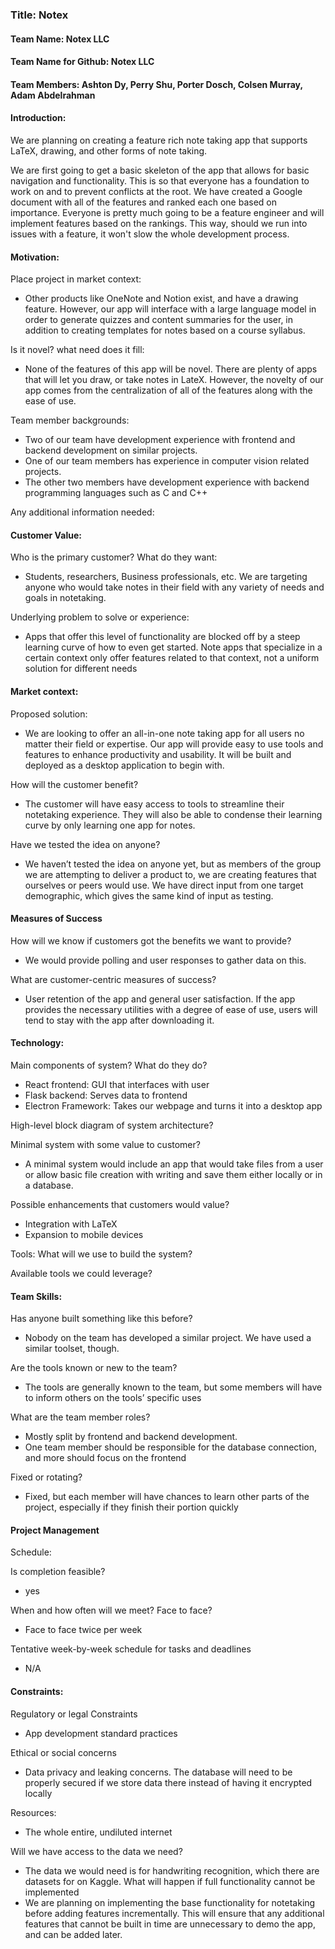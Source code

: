 ### Title: Notex
#### Team Name: Notex LLC
#### Team Name for Github: Notex LLC
#### Team Members: Ashton Dy, Perry Shu, Porter Dosch, Colsen Murray, Adam Abdelrahman


#### Introduction:
We are planning on creating a feature rich note taking app that supports LaTeX, drawing, and other forms of note taking. 

We are first going to get a basic skeleton of the app that allows for basic navigation and functionality. This is so that everyone has a foundation to work on and to prevent conflicts at the root. We have created a Google document with all of the features and ranked each one based on importance. Everyone is pretty much going to be a feature engineer and will implement features based on the rankings. This way, should we run into issues with a feature, it won't slow the whole development process.


#### Motivation:
Place project in market context:
- Other products like OneNote and Notion exist, and have a drawing feature. However, our app will interface with a large language model in order to generate quizzes and content summaries for the user, in addition to creating templates for notes based on a course syllabus. 

Is it novel? what need does it fill:
- None of the features of this app will be novel. There are plenty of apps that will let you draw, or take notes in LateX. However, the novelty of our app comes from the centralization of all of the features along with the ease of use.

Team member backgrounds:
- Two of our team have development experience with frontend and backend development on similar projects.
- One of our team members has experience in computer vision related projects.
- The other two members have development experience with backend programming languages such as C and C++

Any additional information needed:


#### Customer Value:
Who is the primary customer? What do they want:
- Students, researchers, Business professionals, etc. We are targeting anyone who would take notes in their field with any variety of needs and goals in notetaking.

Underlying problem to solve or experience:
- Apps that offer this level of functionality are blocked off by a steep learning curve of how to even get started. 
Note apps that specialize in a certain context only offer features related to that context, not a uniform solution for different needs


#### Market context:
Proposed solution:
- We are looking to offer an all-in-one note taking app for all users no matter their field or expertise. Our app will provide easy to use tools and features to enhance productivity and usability. It will be built and deployed as a desktop application to begin with.

How will the customer benefit?
- The customer will have easy access to tools to streamline their notetaking experience. They will also be able to condense their learning curve by only learning one app for notes.

Have we tested the idea on anyone?
- We haven’t tested the idea on anyone yet, but as members of the group we are attempting to deliver a product to, we are creating features that ourselves or peers would use. We have direct input from one target demographic, which gives the same kind of input as testing.


#### Measures of Success
How will we know if customers got the benefits we want to provide?
- We would provide polling and user responses to gather data on this.

What are customer-centric measures of success?
- User retention of the app and general user satisfaction. If the app provides the necessary utilities with a degree of ease of use, users will tend to stay with the app after downloading it.


#### Technology:
Main components of system? What do they do?
- React frontend: GUI that interfaces with user
- Flask backend: Serves data to frontend 
- Electron Framework: Takes our webpage and turns it into a desktop app

High-level block diagram of system architecture?

Minimal system with some value to customer?
- A minimal system would include an app that would take files from a user or allow basic file creation with writing and save them either locally or in a database.

Possible enhancements that customers would value?
- Integration with LaTeX
- Expansion to mobile devices

Tools:
What will we use to build the system?

Available tools we could leverage?


#### Team Skills:
Has anyone built something like this before?
- Nobody on the team has developed a similar project. We have used a similar toolset, though.

Are the tools known or new to the team?
- The tools are generally known to the team, but some members will have to inform others on the tools’ specific uses

What are the team member roles?
- Mostly split by frontend and backend development.
- One team member should be responsible for the database connection, and more should focus on the frontend

Fixed or rotating?
- Fixed, but each member will have chances to learn other parts of the project, especially if they finish their portion quickly


#### Project Management
Schedule:

Is completion feasible?
- yes

When and how often will we meet? Face to face?
- Face to face twice per week

Tentative week-by-week schedule for tasks and deadlines
- N/A


#### Constraints:

Regulatory or legal Constraints
- App development standard practices

Ethical or social concerns
- Data privacy and leaking concerns. The database will need to be properly secured if we store data there instead of having it encrypted locally

Resources:
- The whole entire, undiluted internet

Will we have access to the data we need?
- The data we would need is for handwriting recognition, which there are datasets for on Kaggle.
What will happen if full functionality cannot be implemented
- We are planning on implementing the base functionality for notetaking before adding features incrementally. This will ensure that any additional features that cannot be built in time are unnecessary to demo the app, and can be added later.
